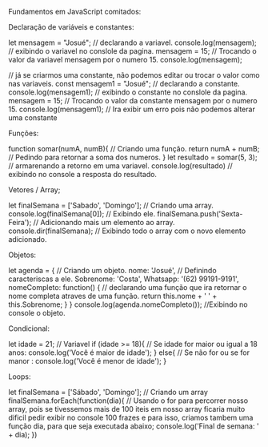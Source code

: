 Fundamentos em JavaScript comitados:

Declaração de variáveis e constantes:

let mensagem = "Josué"; // declarando a variavel.
console.log(mensagem); // exibindo o variavel no conslole da pagina.
mensagem = 15; // Trocando o valor da variavel mensagem por o numero 15.
console.log(mensagem);

// já se criarmos uma constante, não podemos editar ou trocar o valor como nas variaveis.
const mensagem1 = "Josué"; // declarando a constante.
console.log(mensagem1); // exibindo o constante no conslole da pagina.
mensagem = 15; // Trocando o valor da constante mensagem por o numero 15.
console.log(mensagem1); // Ira exibir um erro pois não podemos alterar uma constante 


Funções:

function somar(numA, numB){ // Criando uma função.
    return numA + numB; // Pedindo para retornar a soma dos numeros.
}
let resultado = somar(5, 3); // armarenando a retorno em uma variavel.
console.log(resultado) // exibindo no console a resposta do resultado.


Vetores / Array;

let finalSemana = ['Sabado', 'Domingo']; // Criando uma array.
console.log(finalSemana[0]); // Exibindo ele.
finalSemana.push('Sexta-Feira'); // Adicionando mais um elemento ao array.
console.dir(finalSemana); // Exibindo todo o array com o novo elemento adicionado.


Objetos:

let agenda = { // Criando um objeto.
    nome: 'Josué', // Definindo caracteriscas a ele.
    Sobrenome: 'Costa',
    Whatsapp: '(62) 99191-9191',
    nomeCompleto: function() { // declarando uma função que ira retornar o nome completa atraves de uma função.
        return this.nome + ' ' + this.Sobrenome;
    }
}
console.log(agenda.nomeCompleto()); //Exibindo no console o objeto.


Condicional:

let idade = 21; // Variavel
if (idade >= 18){ // Se idade for maior ou igual a 18 anos:
    console.log('Você é maior de idade'); 
}
else{ // Se não for ou se for manor :
    console.log('Você é menor de idade');
}


Loops:

let finalSemana = ['Sábado', 'Domingo']; // Criando um array 
finalSemana.forEach(function(dia){ // Usando o for para percorrer nosso array, pois se tivessemos mais de 100 iteis em nosso array ficaria muito dificil pedir exibir no console 100 frazes e para isso, criamos tambem uma função dia, para que seja executada abaixo;
    console.log('Final de semana: ' + dia);
})





